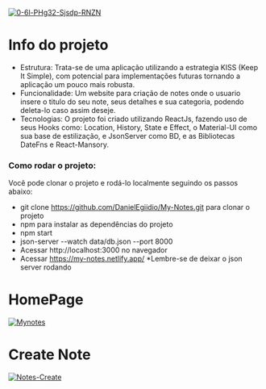 <a href="https://imgbb.com/"><img src="https://i.ibb.co/SspKSjw/0-6l-PHg32-Sjsdp-RNZN.png" alt="0-6l-PHg32-Sjsdp-RNZN" border="0"></a>

# Info do projeto
- Estrutura: Trata-se de uma aplicação utilizando a estrategia KISS (Keep It Simple), com potencial para implementações futuras tornando a aplicação um pouco mais robusta.
- Funcionalidade: Um website para criação de notes onde o usuario insere o titulo do seu note, seus detalhes e sua categoria, podendo deleta-lo caso assim deseje.
- Tecnologias: O projeto foi criado utilizando ReactJs, fazendo uso de seus Hooks como: Location, History, State e Effect, o Material-UI como sua base de estilização, e JsonServer como BD, e as Bibliotecas DateFns e React-Mansory.


### Como rodar o projeto:

Você pode clonar o projeto e rodá-lo localmente seguindo os passos abaixo:


- git clone https://github.com/DanielEgiidio/My-Notes.git para clonar o projeto
- npm para instalar as dependências do projeto
- npm start
- json-server --watch data/db.json --port 8000
- Acessar http://localhost:3000 no navegador
- Acessar https://my-notes.netlify.app/ *Lembre-se de deixar o json server rodando



# HomePage
<a href="https://ibb.co/LJPC0yK"><img src="https://i.ibb.co/2s6jFrJ/Mynotes.png" alt="Mynotes" border="0"></a>

# Create Note
<a href="https://ibb.co/ZhjsbHL"><img src="https://i.ibb.co/2j92p8n/Notes-Create.png" alt="Notes-Create" border="0"></a>
